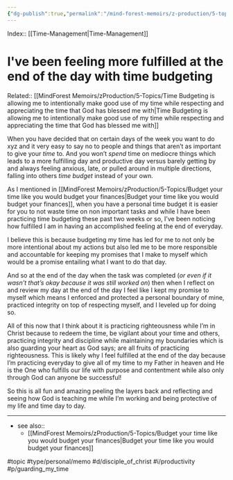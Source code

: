 ```yaml
---
{"dg-publish":true,"permalink":"/mind-forest-memoirs/z-production/5-topics/i-ve-been-feeling-more-fulfilled-at-the-end-of-the-day-with-time-budgeting/"}
---
```


Index:: [[Time-Management\|Time-Management]]
# I've been feeling more fulfilled at the end of the day with time budgeting
Related:: [[MindForest Memoirs/zProduction/5-Topics/Time Budgeting is allowing me to intentionally make good use of my time while respecting and appreciating the time that God has blessed me with\|Time Budgeting is allowing me to intentionally make good use of my time while respecting and appreciating the time that God has blessed me with]]

When you have decided that on certain days of the week you want to do xyz and it very easy to say no to people and things that aren’t as important to give your *time* to. And you won’t *spend* time on mediocre things which leads to a more fulfilling day and productive day versus barely getting by and always feeling anxious, late, or pulled around in multiple directions, falling into others *time budget* instead of your own. 

As I mentioned in [[MindForest Memoirs/zProduction/5-Topics/Budget your time like you would budget your finances\|Budget your time like you would budget your finances]], when you have a personal time budget it is easier for you to not waste time on non important tasks and while I have been practicing time budgeting these past two weeks or so, I’ve been noticing how fulfilled I am in having an accomplished feeling at the end of everyday. 

I believe this is because budgeting my time has led for me to not only be more intentional about my actions but also led me to be more responsible and accountable for keeping my promises that I make to myself which would be a promise entailing what I want to do that day. 

And so at the end of the day when the task was completed (*or even if it wasn’t that’s okay because it was still worked on*) then when I reflect on and review my day at the end of the day I feel like I kept my promise to myself which means I enforced and protected a personal boundary of mine, practiced integrity on top of respecting myself, and I leveled up for doing so. 

All of this now that I think about it is practicing righteousness while I’m in Christ because to redeem the time, be vigilant about your time and others, practicing integrity and discipline while maintaining my boundaries which is also guarding your heart as God says; are all fruits of practicing righteousness. This is likely why I feel fulfilled at the end of the day because I’m practicing everyday to give all of my time to my Father in heaven and He is the One who fulfills our life with purpose and contentment while also only through God can anyone be successful! 

So this is all fun and amazing peeling the layers back and reflecting and seeing how God is teaching me while I’m working and being protective of my life and time day to day. 

---

- see also:: 
	- [[MindForest Memoirs/zProduction/5-Topics/Budget your time like you would budget your finances\|Budget your time like you would budget your finances]]


#topic #type/personal/memo #d/disciple_of_christ #i/productivity  #p/guarding_my_time 